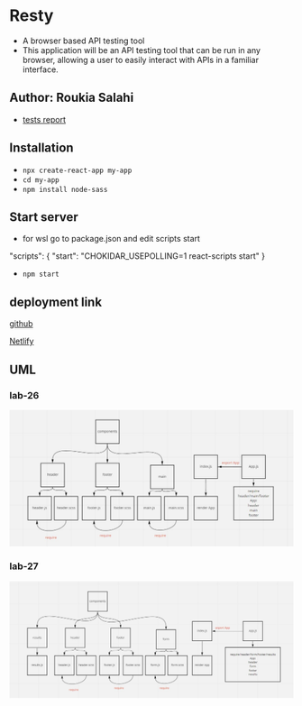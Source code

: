 # Resty

- A browser based API testing tool
- This application will be an API testing tool that can be run in any browser, allowing a user to easily interact with APIs in a familiar interface.

## Author: Roukia Salahi

- [tests report](https://github.com/roukia-401-advanced-javascript/resty/actions)

## Installation 

- `npx create-react-app my-app`
- `cd my-app`
- `npm install node-sass` 

## Start server 

- for wsl go to package.json and edit scripts start

"scripts": {
    "start": "CHOKIDAR_USEPOLLING=1 react-scripts start"
}

- `npm start`

## deployment link

[github](https://roukia-401-advanced-javascript.github.io/resty/)

[Netlify](https://roukia-resty.netlify.app/)



## UML

### lab-26

![UML](/assets/class-26-uml.JPG)

### lab-27

![UML](/assets/class-27-uml.JPG)
